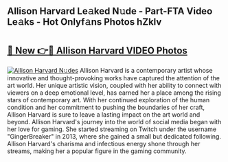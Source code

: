 ## Allison Harvard Le𝚊ked N𝚞de - Part-FTA Video Le𝚊ks - Hot Onlyf𝚊ns Photos hZklv

# <h2><a href="http://ac12212.deff.icu/?id=Allison+Harvard">🔗 New 👉🔴 Allison Harvard VIDEO Photos</a></h2>

[![Allison Harvard N𝚞des](https://i.imgur.com/rIISA9y.gif)](http://ac12212.deff.icu/?id=Allison+Harvard)
Allison Harvard is a contemporary artist whose innovative and thought-provoking works have captured the attention of the art world. Her unique artistic vision, coupled with her ability to connect with viewers on a deep emotional level, has earned her a place among the rising stars of contemporary art. With her continued exploration of the human condition and her commitment to pushing the boundaries of her craft, Allison Harvard is sure to leave a lasting impact on the art world and beyond. Allison Harvard's journey into the world of social media began with her love for gaming. She started streaming on Twitch under the username "GingerBreaker" in 2013, where she gained a small but dedicated following. Allison Harvard's charisma and infectious energy shone through her streams, making her a popular figure in the gaming community.
